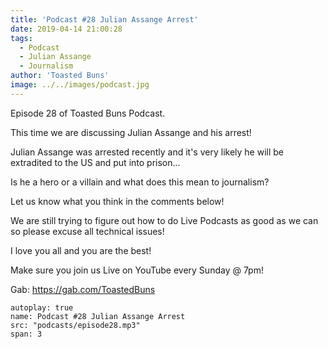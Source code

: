 ```yaml
---
title: 'Podcast #28 Julian Assange Arrest'
date: 2019-04-14 21:00:28
tags:
  - Podcast
  - Julian Assange
  - Journalism
author: 'Toasted Buns'
image: ../../images/podcast.jpg
---
```

Episode 28 of Toasted Buns Podcast.

This time we are discussing Julian Assange and his arrest!

Julian Assange was arrested recently and it's very likely he will be extradited to the US and put into prison...

Is he a hero or a villain and what does this mean to journalism?

Let us know what you think in the comments below!

We are still trying to figure out how to do Live Podcasts as good as we can so please excuse all technical issues!

I love you all and you are the best!

Make sure you join us Live on YouTube every Sunday @ 7pm!

Gab: https://gab.com/ToastedBuns

 

<script async src="//pagead2.googlesyndication.com/pagead/js/adsbygoogle.js"></script><ins class="adsbygoogle" style="display:block; text-align:center;"  data-ad-layout="in-article"  data-ad-format="fluid"  data-ad-client="ca-pub-2164900147810573"  data-ad-slot="8817307412"></ins><script>(adsbygoogle = window.adsbygoogle || []).push({});</script>

 


```audio
autoplay: true
name: Podcast #28 Julian Assange Arrest
src: "podcasts/episode28.mp3"
span: 3
```
